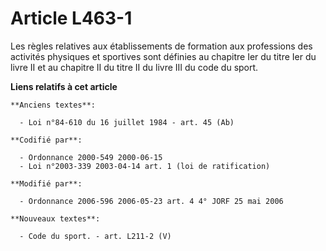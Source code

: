 # Article L463-1

Les règles relatives aux établissements de formation aux professions des activités physiques et sportives sont définies au
chapitre Ier du titre Ier du livre II et au chapitre II du titre II du livre III du code du sport.

**Liens relatifs à cet article**

	**Anciens textes**:

	  - Loi n°84-610 du 16 juillet 1984 - art. 45 (Ab)

	**Codifié par**:

	  - Ordonnance 2000-549 2000-06-15
	  - Loi n°2003-339 2003-04-14 art. 1 (loi de ratification)

	**Modifié par**:

	  - Ordonnance 2006-596 2006-05-23 art. 4 4° JORF 25 mai 2006

	**Nouveaux textes**:

	  - Code du sport. - art. L211-2 (V)
